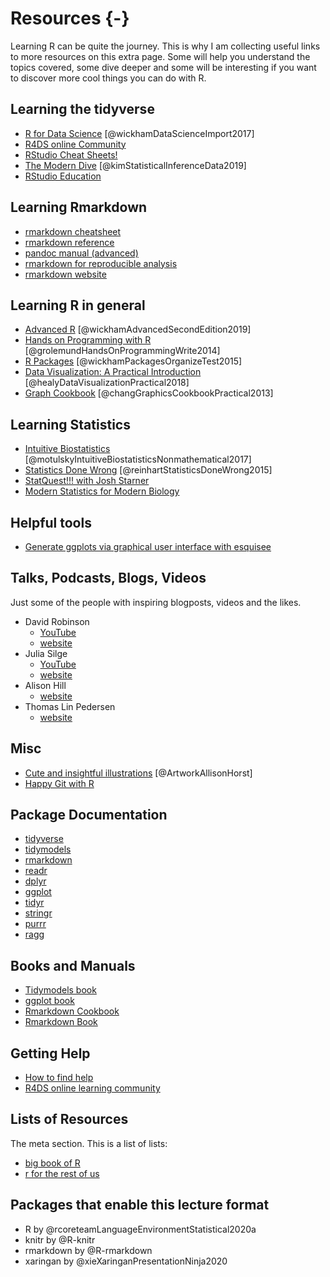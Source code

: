 # Resources {-}

Learning R can be quite the journey.
This is why I am collecting useful links to more resources on this extra page.
Some will help you understand the topics covered, some dive deeper and some will be interesting if you want to discover more cool things you can do with R.

## Learning the tidyverse

- [R for Data Science](https://r4ds.had.co.nz/) [@wickhamDataScienceImport2017]
- [R4DS online Community](https://www.rfordatasci.com/)
- [RStudio Cheat Sheets!](https://www.rstudio.com/resources/cheatsheets/)
- [The Modern Dive](https://moderndive.com/) [@kimStatisticalInferenceData2019]
- [RStudio Education](https://education.rstudio.com/)

## Learning Rmarkdown

- [rmarkdown cheatsheet](https://rstudio.com/wp-content/uploads/2015/03/rmarkdown-cheatsheet-2.0.pdf)
- [rmarkdown reference](https://rstudio.com/wp-content/uploads/2015/03/rmarkdown-reference.pdf)
- [pandoc manual (advanced)](https://pandoc.org/MANUAL.html#pandocs-markdown)
- [rmarkdown for reproducible analysis](https://reproducible-analysis-workshop.readthedocs.io/en/latest/6.RMarkdown-knitr.html)
- [rmarkdown website](https://rmarkdown.rstudio.com/index.html)

## Learning R in general

- [Advanced R](https://adv-r.hadley.nz/) [@wickhamAdvancedSecondEdition2019]
- [Hands on Programming with R](https://rstudio-education.github.io/hopr/) [@grolemundHandsOnProgrammingWrite2014]
- [R Packages](http://r-pkgs.had.co.nz/) [@wickhamPackagesOrganizeTest2015]
- [Data Visualization: A Practical Introduction](https://socviz.co/index.html) [@healyDataVisualizationPractical2018]
- [Graph Cookbook](http://www.cookbook-r.com/Graphs/) [@changGraphicsCookbookPractical2013]

## Learning Statistics

- [Intuitive Biostatistics](http://www.intuitivebiostatistics.com/) [@motulskyIntuitiveBiostatisticsNonmathematical2017]
- [Statistics Done Wrong](https://www.statisticsdonewrong.com/) [@reinhartStatisticsDoneWrong2015]
- [StatQuest!!! with Josh Starner](https://statquest.org/video-index/#statistics)
- [Modern Statistics for Modern Biology](https://www.huber.embl.de/msmb/index.html)

## Helpful tools

- [Generate ggplots via graphical user interface with esquisee](https://github.com/dreamRs/esquisse)

## Talks, Podcasts, Blogs, Videos

Just some of the people with inspiring blogposts, videos and the likes.

- David Robinson
  - [YouTube](https://www.youtube.com/user/safe4democracy)
  - [website](http://varianceexplained.org/)
- Julia Silge
  - [YouTube](https://www.youtube.com/c/JuliaSilge/)
  - [website](https://juliasilge.com/)
- Alison Hill
  - [website](https://alison.rbind.io/)
- Thomas Lin Pedersen
  - [website](https://www.data-imaginist.com/)

## Misc

- [Cute and insightful illustrations](https://github.com/allisonhorst/stats-illustrations) [@ArtworkAllisonHorst]
- [Happy Git with R](https://happygitwithr.com/)

## Package Documentation

- [tidyverse](https://www.tidyverse.org/)
- [tidymodels](https://www.tidymodels.org/)
- [rmarkdown](https://rmarkdown.rstudio.com/docs/)
- [readr](https://readr.tidyverse.org/)
- [dplyr](https://dplyr.tidyverse.org/)
- [ggplot](https://ggplot2.tidyverse.org/)
- [tidyr](https://tidyr.tidyverse.org/)
- [stringr](https://stringr.tidyverse.org/)
- [purrr](https://purrr.tidyverse.org/)
- [ragg](https://ragg.r-lib.org/)

## Books and Manuals

- [Tidymodels book](https://www.tmwr.org/)
- [ggplot book](https://ggplot2-book.org/)
- [Rmarkdown Cookbook](https://bookdown.org/yihui/rmarkdown-cookbook/)
- [Rmarkdown Book](https://bookdown.org/yihui/rmarkdown/)

## Getting Help

- [How to find help](https://www.tidyverse.org/help/#reprex)
- [R4DS online learning community](https://www.rfordatasci.com/)

## Lists of Resources

The meta section. This is a list of lists:

- [big book of R](https://www.bigbookofr.com/)
- [r for the rest of us](https://rfortherestofus.com/resources/)

## Packages that enable this lecture format

- R by @rcoreteamLanguageEnvironmentStatistical2020a
- knitr by @R-knitr
- rmarkdown by @R-rmarkdown
- xaringan by @xieXaringanPresentationNinja2020
